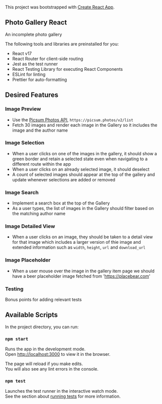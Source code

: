 This project was bootstrapped with [Create React App](https://github.com/facebook/create-react-app).

## Photo Gallery React

An incomplete photo gallery

The following tools and libraries are preinstalled for you:

- React v17
- React Router for client-side routing
- Jest as the test runner
- React Testing Library for executing React Components
- ESLint for linting
- Prettier for auto-formatting

## Desired Features

### Image Preview

- Use the [Picsum Photos API](https://picsum.photos), `https://picsum.photos/v2/list`
- Fetch 30 images and render each image in the Gallery so it includes the image and the author name

### Image Selection

- When a user clicks on one of the images in the gallery, it should show a green border and retain a selected state even when navigating to a different route within the app
- When a user clicks on an already selected image, it should deselect
- A count of selected images should appear at the top of the gallery and update whenever selections are added or removed

### Image Search

- Implement a search box at the top of the Gallery
- As a user types, the list of images in the Gallery should filter based on the matching author name

### Image Detailed View

- When a user clicks on an image, they should be taken to a detail view for that image which includes a larger version of thie image and extended information such as `width`, `height`, `url` and `download_url`

### Image Placeholder

- When a user mouse over the image in the gallery item page we should have a beer placeholder image fetched from 'https://placebear.com'

### Testing

Bonus points for adding relevant tests

## Available Scripts

In the project directory, you can run:

### `npm start`

Runs the app in the development mode.\
Open [http://localhost:3000](http://localhost:3000) to view it in the browser.

The page will reload if you make edits.\
You will also see any lint errors in the console.

### `npm test`

Launches the test runner in the interactive watch mode.\
See the section about [running tests](https://facebook.github.io/create-react-app/docs/running-tests) for more information.

